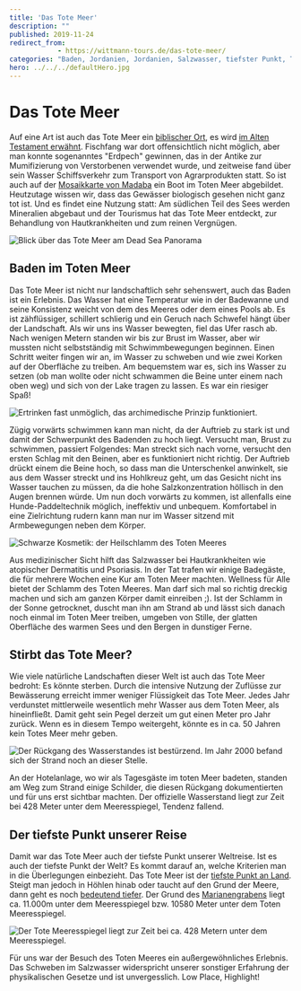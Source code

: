 ```yaml
---
title: 'Das Tote Meer'
description: ""
published: 2019-11-24
redirect_from: 
            - https://wittmann-tours.de/das-tote-meer/
categories: "Baden, Jordanien, Jordanien, Salzwasser, tiefster Punkt, Totes Meer"
hero: ../../../defaultHero.jpg
---
```

# Das Tote Meer

Auf eine Art ist auch das Tote Meer ein [biblischer Ort](http://wittmann-tours.de/jordaniens-biblische-orte), es wird [im Alten Testament erwähnt](https://de.wikipedia.org/wiki/Totes_Meer#Antike_Darstellungen). Fischfang war dort offensichtlich nicht möglich, aber man konnte sogenanntes "Erdpech" gewinnen, das in der Antike zur Mumifizierung von Verstorbenen verwendet wurde, und zeitweise fand über sein Wasser Schiffsverkehr zum Transport von Agrarprodukten statt. So ist auch auf der [Mosaikkarte von Madaba](https://de.wikipedia.org/wiki/Mosaikkarte_von_Madaba) ein Boot im Toten Meer abgebildet. Heutzutage wissen wir, dass das Gewässer biologisch gesehen nicht ganz tot ist. Und es findet eine Nutzung statt: Am südlichen Teil des Sees werden Mineralien abgebaut und der Tourismus hat das Tote Meer entdeckt, zur Behandlung von Hautkrankheiten und zum reinen Vergnügen.

![Blick über das Tote Meer am Dead Sea Panorama](http://wittmann-tours.de/wp-content/uploads/2019/10/CW-20180926-152904-2993-Edit-1024x671.jpg)

<!--more-->

## Baden im Toten Meer

Das Tote Meer ist nicht nur landschaftlich sehr sehenswert, auch das Baden ist ein Erlebnis. Das Wasser hat eine Temperatur wie in der Badewanne und seine Konsistenz weicht von dem des Meeres oder dem eines Pools ab. Es ist zähflüssiger, schillert schlierig und ein Geruch nach Schwefel hängt über der Landschaft. Als wir uns ins Wasser bewegten, fiel das Ufer rasch ab. Nach wenigen Metern standen wir bis zur Brust im Wasser, aber wir mussten nicht selbstständig mit Schwimmbewegungen beginnen. Einen Schritt weiter fingen wir an, im Wasser zu schweben und wie zwei Korken auf der Oberfläche zu treiben. Am bequemstem war es, sich ins Wasser zu setzen (ob man wollte oder nicht schwammen die Beine unter einem nach oben weg) und sich von der Lake tragen zu lassen. Es war ein riesiger Spaß!

![Ertrinken fast unmöglich, das archimedische Prinzip funktioniert.](http://wittmann-tours.de/wp-content/uploads/2019/10/CW-20180926-130300-0316-1024x683.jpg)![]()

Zügig vorwärts schwimmen kann man nicht, da der Auftrieb zu stark ist und damit der Schwerpunkt des Badenden zu hoch liegt. Versucht man, Brust zu schwimmen, passiert Folgendes: Man streckt sich nach vorne, versucht den ersten Schlag mit den Beinen, aber es funktioniert nicht richtig. Der Auftrieb drückt einem die Beine hoch, so dass man die Unterschenkel anwinkelt, sie aus dem Wasser streckt und ins Hohlkreuz geht, um das Gesicht nicht ins Wasser tauchen zu müssen, da die hohe Salzkonzentration höllisch in den Augen brennen würde. Um nun doch vorwärts zu kommen, ist allenfalls eine Hunde-Paddeltechnik möglich, ineffektiv und unbequem. Komfortabel in eine Zielrichtung rudern kann man nur im Wasser sitzend mit Armbewegungen neben dem Körper.

![Schwarze Kosmetik: der Heilschlamm des Toten Meeres](http://wittmann-tours.de/wp-content/uploads/2019/10/CW-20180926-121834-0312-1024x683.jpg)

Aus medizinischer Sicht hilft das Salzwasser bei Hautkrankheiten wie atopischer Dermatitis und Psoriasis. In der Tat trafen wir einige Badegäste, die für mehrere Wochen eine Kur am Toten Meer machten. Wellness für Alle bietet der Schlamm des Toten Meeres. Man darf sich mal so richtig dreckig machen und sich am ganzen Körper damit einreiben ;). Ist der Schlamm in der Sonne getrocknet, duscht man ihn am Strand ab und lässt sich danach noch einmal im Toten Meer treiben, umgeben von Stille, der glatten Oberfläche des warmen Sees und den Bergen in dunstiger Ferne.

## Stirbt das Tote Meer?

Wie viele natürliche Landschaften dieser Welt ist auch das Tote Meer bedroht: Es könnte sterben. Durch die intensive Nutzung der Zuflüsse zur Bewässerung erreicht immer weniger Flüssigkeit das Tote Meer. Jedes Jahr verdunstet mittlerweile wesentlich mehr Wasser aus dem Toten Meer, als hineinfließt. Damit geht sein Pegel derzeit um gut einen Meter pro Jahr zurück. Wenn es in diesem Tempo weitergeht, könnte es in ca. 50 Jahren kein Totes Meer mehr geben.

![Der Rückgang des Wasserstandes ist bestürzend. Im Jahr 2000 befand sich der Strand noch an dieser Stelle.](http://wittmann-tours.de/wp-content/uploads/2019/10/CW-20180926-133202-0334-1024x683.jpg)

An der Hotelanlage, wo wir als Tagesgäste im toten Meer badeten, standen am Weg zum Strand einige Schilder, die diesen Rückgang dokumentierten und für uns erst sichtbar machten. Der offizielle Wasserstand liegt zur Zeit bei 428 Meter unter dem Meeresspiegel, Tendenz fallend.

## Der tiefste Punkt unserer Reise

Damit war das Tote Meer auch der tiefste Punkt unserer Weltreise. Ist es auch der tiefste Punkt der Welt? Es kommt darauf an, welche Kriterien man in die Überlegungen einbezieht. Das Tote Meer ist der [tiefste Punkt an Land](https://www.sueddeutsche.de/wissen/serie-erde-extrem-teil-12-420-meter-unter-dem-meeresspiegel-trocken-1.579582). Steigt man jedoch in Höhlen hinab oder taucht auf den Grund der Meere, dann geht es noch [bedeutend tiefer](https://www.redbull.com/de-de/die-acht-tiefsten-orte-der-erde). Der Grund des [Marianengrabens](https://de.wikipedia.org/wiki/Marianengraben) liegt ca. 11.000m unter dem Meeresspiegel bzw. 10580 Meter unter dem Toten Meeresspiegel.

![Der Tote Meeresspiegel liegt zur Zeit bei ca. 428 Metern unter dem Meeresspiegel.](http://wittmann-tours.de/wp-content/uploads/2019/10/CW-20180926-115546-2978-1024x683.jpg)

Für uns war der Besuch des Toten Meeres ein außergewöhnliches Erlebnis. Das Schweben im Salzwasser widerspricht unserer sonstiger Erfahrung der physikalischen Gesetze und ist unvergesslich. Low Place, Highlight!
